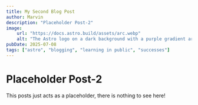 ```yaml
---
title: My Second Blog Post
author: Marvin
description: "Placeholder Post-2"
image:
    url: "https://docs.astro.build/assets/arc.webp"
    alt: "The Astro logo on a dark background with a purple gradient arc."
pubDate: 2025-07-08
tags: ["astro", "blogging", "learning in public", "successes"]
---
```


# Placeholder Post-2

This posts just acts as a placeholder, there is nothing to see here!